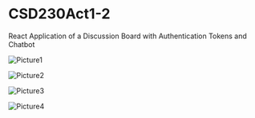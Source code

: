 # CSD230Act1-2
React Application of a Discussion Board with Authentication Tokens and Chatbot

![Picture1](https://github.com/user-attachments/assets/430a2f12-7d16-4cc3-b03e-ae05ff832844)


![Picture2](https://github.com/user-attachments/assets/b7344424-6194-4792-a83d-a952c0f751f3)

![Picture3](https://github.com/user-attachments/assets/ad903ada-ab34-429e-8105-da6db4539ca2)

![Picture4](https://github.com/user-attachments/assets/c5ebf3e2-4084-46e1-95ad-15cef45211c3)
